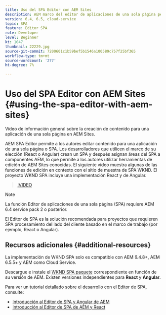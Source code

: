 ```yaml
---
title: Uso del SPA Editor con AEM Sites
description: AEM marco del editor de aplicaciones de una sola página permite a los autores editar contenido para una aplicación de una sola página o SPA. Los desarrolladores que utilizan los marcos React o Angular crean un SPA y después asignan áreas del SPA a los componentes de AEM, lo que permite a los autores utilizar herramientas de edición de AEM Sites conocidas.
version: 6.4, 6.5, cloud-service
topic: SPA
feature: Editor SPA
role: Developer
level: Beginner
kt: 1047
thumbnail: 22229.jpg
source-git-commit: 7200601c1b59bef5b1546a100589c757f25bf365
workflow-type: tm+mt
source-wordcount: '277'
ht-degree: 7%

---
```



# Uso del SPA Editor con AEM Sites {#using-the-spa-editor-with-aem-sites}

Vídeo de información general sobre la creación de contenido para una aplicación de una sola página en AEM Sites.

AEM SPA Editor permite a los autores editar contenido para una aplicación de una sola página o SPA. Los desarrolladores que utilicen el marco de su elección (React o Angular) crean un SPA y después asignan áreas del SPA a componentes AEM, lo que permite a los autores utilizar herramientas de edición de AEM Sites conocidas. El siguiente vídeo muestra algunas de las funciones de edición en contexto con el sitio de muestra de SPA WKND. El proyecto WKND SPA incluye una implementación React y de Angular.

>[!VIDEO](https://video.tv.adobe.com/v/22229?quality=12&learn=on)

>[!NOTE]
>
> La función Editor de aplicaciones de una sola página (SPA) requiere AEM 6.4 service pack 2 o posterior.
>
> El Editor de SPA es la solución recomendada para proyectos que requieren SPA procesamiento del lado del cliente basado en el marco de trabajo (por ejemplo, React o Angular).

## Recursos adicionales {#additional-resources}

La implementación de WKND SPA solo es compatible con AEM 6.4.8+, AEM 6.5.5+ y AEM como Cloud Service.

Descargue e instale el [WKND SPA paquete](https://github.com/adobe/aem-guides-wknd-spa/releases) correspondiente en función de su versión de AEM. Existen versiones independientes para **React** y **Angular**.

Para ver un tutorial detallado sobre el desarrollo con el Editor de SPA, consulte:

* [Introducción al Editor de SPA y Angular de AEM](https://experienceleague.adobe.com/docs/experience-manager-learn/getting-started-with-aem-headless/spa-editor/angular/overview.html)
* [Introducción al Editor de SPA de AEM y React](https://experienceleague.adobe.com/docs/experience-manager-learn/getting-started-with-aem-headless/spa-editor/react/overview.html)
